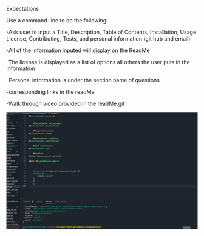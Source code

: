 
Expectations

Use a command-line to do the following:

-Ask user to input a Title, Description, Table of Contents, Installation, Usage License, Contributing, Tests, and personal information (git hub and email)

-All of the information inputed will display on the ReadMe

-The license is displayed as a list of options all others the user puts in the information

-Personal information is under the section name of questions

-corresponding links in the readMe

-Walk through video provided in the readMe.gif




![](readMe.gif)